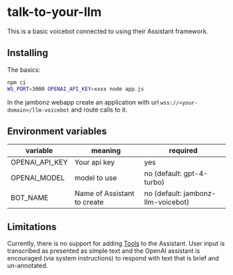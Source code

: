 # talk-to-your-llm

This is a basic voicebot connected to using their Assistant framework.

## Installing

The basics:
```bash
npm ci
WS_PORT=3000 OPENAI_API_KEY=xxxx node app.js
```

In the jambonz webapp create an application with url `wss://<your-domain>/llm-voicebot` and route calls to it.

## Environment variables

|variable|meaning|required|
|---------|------|--------|
|OPENAI_API_KEY|Your api key|yes|
|OPENAI_MODEL|model to use|no (default: gpt-4-turbo)|
|BOT_NAME|Name of Assistant to create|no (default: jambonz-llm-voicebot)|

## Limitations

Currently, there is no support for adding [Tools](https://platform.openai.com/docs/assistants/tools) to the Assistant.  User input is transcribed as presented as simple text and the OpenAI assistant is encouraged (via system instructions) to respond with text that is brief and un-annotated.